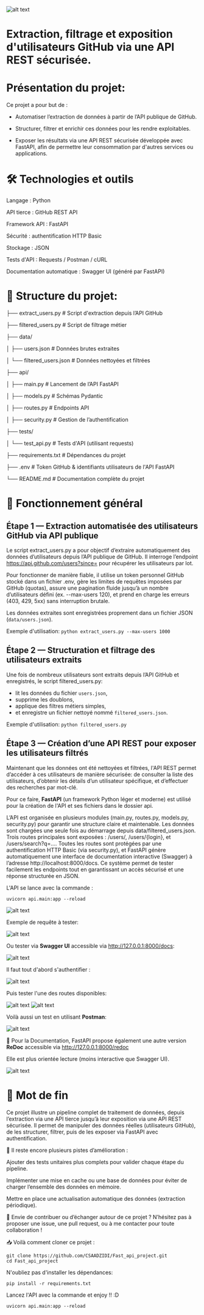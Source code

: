 ![alt text](img/image-8.png)
# **Extraction, filtrage et exposition d'utilisateurs GitHub via une API REST sécurisée.**

# Présentation du projet:

Ce projet a pour but de :

- Automatiser l’extraction de données à partir de l’API publique de GitHub.

- Structurer, filtrer et enrichir ces données pour les rendre exploitables.

- Exposer les résultats via une API REST sécurisée développée avec FastAPI, afin de permettre leur consommation par d'autres services ou applications.


# 🛠️ Technologies et outils

Langage : Python

API tierce : GitHub REST API 

Framework API : FastAPI

Sécurité : authentification HTTP Basic

Stockage : JSON 

Tests d'API : Requests / Postman / cURL

Documentation automatique : Swagger UI (généré par FastAPI)

# 📁 Structure du projet:


├── extract_users.py               # Script d'extraction depuis l’API GitHub

├── filtered_users.py              # Script de filtrage métier

├── data/

│   ├── users.json                 # Données brutes extraites

│   └── filtered_users.json        # Données nettoyées et filtrées

├── api/

│   ├── main.py                    # Lancement de l’API FastAPI

│   ├── models.py                  # Schémas Pydantic

│   ├── routes.py                  # Endpoints API

│   ├── security.py                # Gestion de l’authentification

├── tests/

│   └── test_api.py                # Tests d'API (utilisant requests)

├── requirements.txt              # Dépendances du projet

├── .env                          # Token GitHub & identifiants utilisateurs de l'API FastAPI 

└── README.md                     # Documentation complète du projet

# 🧩 Fonctionnement général

## Étape 1 — Extraction automatisée des utilisateurs GitHub via API publique

Le script extract_users.py a pour objectif d’extraire automatiquement des données d’utilisateurs depuis l’API publique de GitHub. Il interroge l’endpoint https://api.github.com/users?since=<id> pour récupérer les utilisateurs par lot. 

Pour fonctionner de manière fiable, il utilise un token personnel GitHub stocké dans un fichier .env, gère les limites de requêtes imposées par GitHub (quotas), assure une pagination fluide jusqu’à un nombre d’utilisateurs défini (ex. --max-users 120), et prend en charge les erreurs (403, 429, 5xx) sans interruption brutale.

Les données extraites sont enregistrées proprement dans un fichier JSON (`data/users.json`).

Exemple d'utilisation:
` python extract_users.py --max-users 1000 `



## Étape 2 — Structuration et filtrage des utilisateurs extraits 

Une fois de nombreux utilisateurs sont extraits depuis l’API GitHub et enregistrés, le script filtered_users.py:

- lit les données du fichier `users.json`,
- supprime les doublons,
- applique des filtres métiers simples,
- et enregistre un fichier nettoyé nommé `filtered_users.json`. 

Exemple d'utilisation:
` python filtered_users.py `

## Étape 3 — Création d’une API REST pour exposer les utilisateurs filtrés

Maintenant que les données ont été nettoyées et filtrées, l'API REST permet d’accéder à ces utilisateurs de manière sécurisée: de consulter la liste des utilisateurs, d’obtenir les détails d’un utilisateur spécifique, et d’effectuer des recherches par mot-clé.

Pour ce faire, **FastAPI** (un framework Python léger et moderne) est utilisé pour la création de l'API et ses fichiers dans le dossier api.

L’API est organisée en plusieurs modules (main.py, routes.py, models.py, security.py) pour garantir une structure claire et maintenable. Les données sont chargées une seule fois au démarrage depuis data/filtered_users.json. Trois routes principales sont exposées : /users/, /users/{login}, et /users/search?q=.... Toutes les routes sont protégées par une authentification HTTP Basic (via security.py), et FastAPI génère automatiquement une interface de documentation interactive (Swagger) à l’adresse http://localhost:8000/docs. Ce système permet de tester facilement les endpoints tout en garantissant un accès sécurisé et une réponse structurée en JSON.


L'API se lance avec la commande :

`uvicorn api.main:app --reload`

![alt text](img/image-2.png)

Exemple de requête à tester:

![alt text](img/image.png)


Ou tester via **Swagger UI**  accessible via http://127.0.0.1:8000/docs:


![alt text](img/image-6.png)

Il faut tout d'abord s'authentifier :


![alt text](img/image-3.png)


Puis tester l'une des routes disponibles:


![alt text](img/image-4.png)
![alt text](img/image-5.png)


Voilà aussi un test en utilisant **Postman**:


![alt text](img/image9.png)


📝 Pour la Documentation, FastAPI propose également une autre version **ReDoc** accessible via 
http://127.0.0.1:8000/redoc

Elle est plus orientée lecture (moins interactive que Swagger UI).

![alt text](img/image-7.png)

# 🎯 Mot de fin

Ce projet illustre un pipeline complet de traitement de données, depuis l’extraction via une API tierce jusqu’à leur exposition via une API REST sécurisée. Il permet de manipuler des données réelles (utilisateurs GitHub), de les structurer, filtrer, puis de les exposer via FastAPI avec authentification.

📌 Il reste encore plusieurs pistes d’amélioration :

Ajouter des tests unitaires plus complets pour valider chaque étape du pipeline.

Implémenter une mise en cache ou une base de données pour éviter de charger l’ensemble des données en mémoire.

Mettre en place une actualisation automatique des données (extraction périodique).

🚀 Envie de contribuer ou d’échanger autour de ce projet ? N’hésitez pas à proposer une issue, une pull request, ou à me contacter pour toute collaboration !


📥 Voilà comment cloner ce projet :

```
git clone https://github.com/CSAADZIDI/Fast_api_project.git
cd Fast_api_project
```

N'oubliez pas d'installer les dépendances:

```
pip install -r requirements.txt
```

Lancez l'API avec la commande et enjoy !! :D

```
uvicorn api.main:app --reload
```